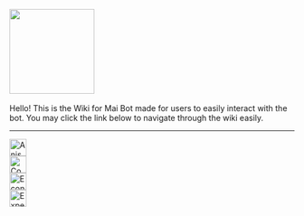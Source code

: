 <img src = 'https://files.catbox.moe/lha6ok.png' align='center' height='150'><br><br>
Hello! This is the Wiki for Mai Bot made for users to easily interact with the bot. You may click the link below to navigate through the wiki easily.
***
<a href = 'https://github.com/maisans-maid/Mai/wiki/Anischedule'> <img src = "https://i.imgur.com/4u4nt4g.png" height='30' alt="Anischedule Features"> </a><br>
<a href = 'https://github.com/maisans-maid/Mai/wiki/Commands'> <img src = "https://i.imgur.com/VhCt3A1.png" height='30' alt="Commands">
</a><br>
<a href = 'https://github.com/maisans-maid/Mai/wiki/Economy'> <img src = "https://i.imgur.com/YmbfJ36.png" height='30' alt="Economy Features">
</a><br>
<a href = 'https://github.com/maisans-maid/Mai/wiki/XP'> <img src = "https://i.imgur.com/vTXWIAj.png" height='30' alt="Experience Points Features">
</a>